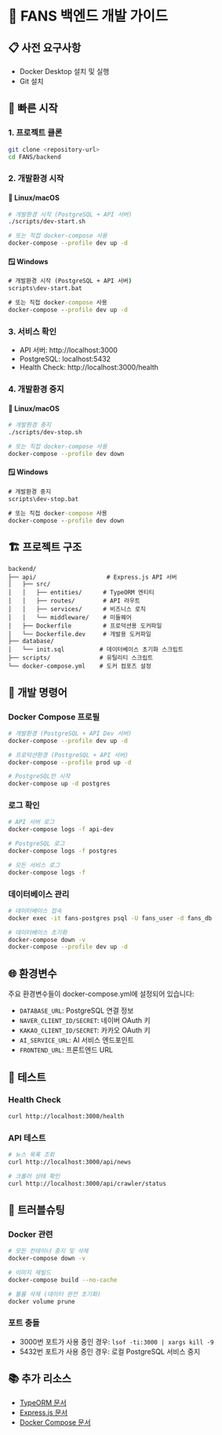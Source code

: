 # 🔧 FANS 백엔드 개발 가이드

## 📋 사전 요구사항

- Docker Desktop 설치 및 실행
- Git 설치

## 🚀 빠른 시작

### 1. 프로젝트 클론
```bash
git clone <repository-url>
cd FANS/backend
```

### 2. 개발환경 시작

#### 🐧 Linux/macOS
```bash
# 개발환경 시작 (PostgreSQL + API 서버)
./scripts/dev-start.sh

# 또는 직접 docker-compose 사용
docker-compose --profile dev up -d
```

#### 🪟 Windows
```cmd
# 개발환경 시작 (PostgreSQL + API 서버)
scripts\dev-start.bat

# 또는 직접 docker-compose 사용
docker-compose --profile dev up -d
```

### 3. 서비스 확인
- API 서버: http://localhost:3000
- PostgreSQL: localhost:5432
- Health Check: http://localhost:3000/health

### 4. 개발환경 중지

#### 🐧 Linux/macOS
```bash
# 개발환경 중지
./scripts/dev-stop.sh

# 또는 직접 docker-compose 사용
docker-compose --profile dev down
```

#### 🪟 Windows
```cmd
# 개발환경 중지
scripts\dev-stop.bat

# 또는 직접 docker-compose 사용
docker-compose --profile dev down
```

## 🏗️ 프로젝트 구조

```
backend/
├── api/                    # Express.js API 서버
│   ├── src/
│   │   ├── entities/      # TypeORM 엔티티
│   │   ├── routes/        # API 라우트
│   │   ├── services/      # 비즈니스 로직
│   │   └── middleware/    # 미들웨어
│   ├── Dockerfile         # 프로덕션용 도커파일
│   └── Dockerfile.dev     # 개발용 도커파일
├── database/
│   └── init.sql          # 데이터베이스 초기화 스크립트
├── scripts/              # 유틸리티 스크립트
└── docker-compose.yml    # 도커 컴포즈 설정
```

## 🔧 개발 명령어

### Docker Compose 프로필
```bash
# 개발환경 (PostgreSQL + API Dev 서버)
docker-compose --profile dev up -d

# 프로덕션환경 (PostgreSQL + API 서버)
docker-compose --profile prod up -d

# PostgreSQL만 시작
docker-compose up -d postgres
```

### 로그 확인
```bash
# API 서버 로그
docker-compose logs -f api-dev

# PostgreSQL 로그
docker-compose logs -f postgres

# 모든 서비스 로그
docker-compose logs -f
```

### 데이터베이스 관리
```bash
# 데이터베이스 접속
docker exec -it fans-postgres psql -U fans_user -d fans_db

# 데이터베이스 초기화
docker-compose down -v
docker-compose --profile dev up -d
```

## 🌐 환경변수

주요 환경변수들이 docker-compose.yml에 설정되어 있습니다:

- `DATABASE_URL`: PostgreSQL 연결 정보
- `NAVER_CLIENT_ID/SECRET`: 네이버 OAuth 키
- `KAKAO_CLIENT_ID/SECRET`: 카카오 OAuth 키
- `AI_SERVICE_URL`: AI 서비스 엔드포인트
- `FRONTEND_URL`: 프론트엔드 URL

## 🧪 테스트

### Health Check
```bash
curl http://localhost:3000/health
```

### API 테스트
```bash
# 뉴스 목록 조회
curl http://localhost:3000/api/news

# 크롤러 상태 확인
curl http://localhost:3000/api/crawler/status
```

## 🐛 트러블슈팅

### Docker 관련
```bash
# 모든 컨테이너 중지 및 삭제
docker-compose down -v

# 이미지 재빌드
docker-compose build --no-cache

# 볼륨 삭제 (데이터 완전 초기화)
docker volume prune
```

### 포트 충돌
- 3000번 포트가 사용 중인 경우: `lsof -ti:3000 | xargs kill -9`
- 5432번 포트가 사용 중인 경우: 로컬 PostgreSQL 서비스 중지

## 📚 추가 리소스

- [TypeORM 문서](https://typeorm.io/)
- [Express.js 문서](https://expressjs.com/)
- [Docker Compose 문서](https://docs.docker.com/compose/)